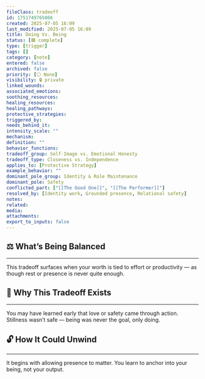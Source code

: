 ```yaml
---
fileClass: tradeoff
id: 1751749765066
created: 2025-07-05 16:09
last_modified: 2025-07-05 16:09
title: Doing Vs. Being
status: [🟩 complete]
type: [trigger]
tags: []
category: [note]
entered: false
archived: false
priority: [⚪ None]
visibility: 🔒 private
linked_wounds: 
associated_emotions: 
soothing_resources: 
healing_resources: 
healing_pathways: 
protective_strategies: 
triggered_by: 
needs_behind_it: 
intensity_scale: ""
mechanism: 
definition: ""
behavior_functions: 
tradeoff_group: Self-Image vs. Emotional Honesty
tradeoff_type: Closeness vs. Independence
applies_to: [Protective Strategy]
example_behavior: ""
dominant_pole_group: Identity & Role Maintenance
dominant_pole: Safety
conflicted_part: ["[[The Good One]]", "[[The Performer]]"]
resolved_by: [Identity work, Grounded presence, Relational safety]
notes: 
related: 
media: 
attachments: 
export_to_inputs: false
---
```


## ⚖️ What’s Being Balanced
---
This tradeoff surfaces when your worth is tied to effort or productivity — as though rest or presence is never quite enough.

## 🤔 Why This Tradeoff Exists
---
You may have learned early that love or safety came through action. Stillness wasn’t safe — being was never the goal, only doing.

## 🔓 How It Could Unwind
---
It begins with allowing presence to matter. You learn to anchor into your being, not your output.
